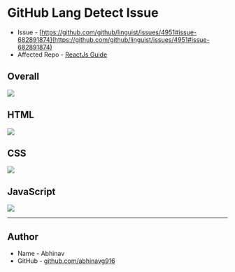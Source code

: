# GitHub Lang Detect Issue
* Issue - [https://github.com/github/linguist/issues/4951#issue-682891874](https://github.com/github/linguist/issues/4951#issue-682891874)
* Affected Repo - [ReactJs Guide](https://github.com/abhinavg916/reactjs-guide)

## Overall
![](https://github.com/abhinavg916/github-lang-detect-issue/blob/master/Overall.JPG)

## HTML
![](https://github.com/abhinavg916/github-lang-detect-issue/blob/master/HTML.JPG)

## CSS
![](https://github.com/abhinavg916/github-lang-detect-issue/blob/master/CSS.JPG)

## JavaScript
![](https://github.com/abhinavg916/github-lang-detect-issue/blob/master/JavaScript.JPG)


---

## Author

- Name - Abhinav
- GitHub - [github.com/abhinavg916](https://github.com/abhinavg916)
